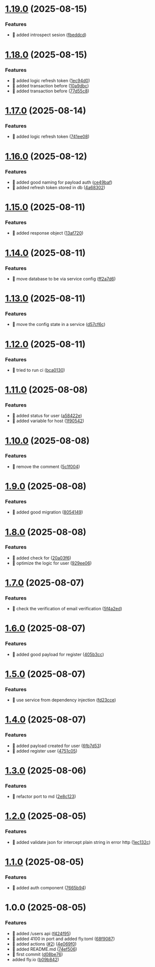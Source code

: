 # [1.19.0](https://github.com/NsdHSO/auth/compare/v1.18.0...v1.19.0) (2025-08-15)


### Features

* 🎸 added introspect sesion ([fbeddcd](https://github.com/NsdHSO/auth/commit/fbeddcd14d61990e77d1c27732ed63f67a60ac15))

# [1.18.0](https://github.com/NsdHSO/auth/compare/v1.17.0...v1.18.0) (2025-08-15)


### Features

* 🎸 added logic refresh token ([1ec94d0](https://github.com/NsdHSO/auth/commit/1ec94d026f9b1676cf762b4ee1ea7c1f0639207b))
* 🎸 added transaction before ([10a9dbc](https://github.com/NsdHSO/auth/commit/10a9dbc2b8c2442212ab13f1963d2f770c5aaa87))
* 🎸 added transaction before ([77d55c8](https://github.com/NsdHSO/auth/commit/77d55c8433f1bcd6a3f177435918d7db2909453c))

# [1.17.0](https://github.com/NsdHSO/auth/compare/v1.16.0...v1.17.0) (2025-08-14)


### Features

* 🎸 added logic refresh token ([741ee08](https://github.com/NsdHSO/auth/commit/741ee08f08ad5ed3189a4e2ece96ebb967aed20d))

# [1.16.0](https://github.com/NsdHSO/auth/compare/v1.15.0...v1.16.0) (2025-08-12)


### Features

* 🎸 added good naming for payload auth ([ce49baf](https://github.com/NsdHSO/auth/commit/ce49baf1ce00621392a39b37f1ae3d666424ea2d))
* 🎸 added refresh token stored in db ([4a68302](https://github.com/NsdHSO/auth/commit/4a6830232d4e5ba5700fa7a617105722ba879362))

# [1.15.0](https://github.com/NsdHSO/auth/compare/v1.14.0...v1.15.0) (2025-08-11)


### Features

* 🎸 added response object ([13af720](https://github.com/NsdHSO/auth/commit/13af720aab2b56e4f74f45788da4add24825fd04))

# [1.14.0](https://github.com/NsdHSO/auth/compare/v1.13.0...v1.14.0) (2025-08-11)


### Features

* 🎸 move database to be via service config ([ff2a7d6](https://github.com/NsdHSO/auth/commit/ff2a7d6bb01953202dea7418ad998f9f243108c3))

# [1.13.0](https://github.com/NsdHSO/auth/compare/v1.12.0...v1.13.0) (2025-08-11)


### Features

* 🎸 move the config state in a service ([d57cf6c](https://github.com/NsdHSO/auth/commit/d57cf6c32cf07800c4321101e686636773ed2b60))

# [1.12.0](https://github.com/NsdHSO/auth/compare/v1.11.0...v1.12.0) (2025-08-11)


### Features

* 🎸 tried to run ci ([bca0130](https://github.com/NsdHSO/auth/commit/bca01304d16dfa5e42e5995ddb8bdf1ad57f87cb))

# [1.11.0](https://github.com/NsdHSO/auth/compare/v1.10.0...v1.11.0) (2025-08-08)


### Features

* 🎸 added status for user ([a58422e](https://github.com/NsdHSO/auth/commit/a58422e0823fbc7c90b2bf9cf1c41c4d12752801))
* 🎸 added variable for host ([1f90542](https://github.com/NsdHSO/auth/commit/1f90542a62d1e976e74500e33ae3c28f2816d47d))

# [1.10.0](https://github.com/NsdHSO/auth/compare/v1.9.0...v1.10.0) (2025-08-08)


### Features

* 🎸 remove the comment ([5c1f004](https://github.com/NsdHSO/auth/commit/5c1f0044c5050fd181190ff8b3ed7ba2b7e7d176))

# [1.9.0](https://github.com/NsdHSO/auth/compare/v1.8.0...v1.9.0) (2025-08-08)


### Features

* 🎸 added good migration ([8054149](https://github.com/NsdHSO/auth/commit/8054149b13c22eda1538f50c7ec6265db5300f60))

# [1.8.0](https://github.com/NsdHSO/auth/compare/v1.7.0...v1.8.0) (2025-08-08)


### Features

* 🎸 added check for ([20a03f6](https://github.com/NsdHSO/auth/commit/20a03f640466fca5cb82db2f95344cd35d742ddf))
* 🎸 optimize the logic for user ([929ee06](https://github.com/NsdHSO/auth/commit/929ee06dcc5e1a2f930cd908f94d057e28cd3518))

# [1.7.0](https://github.com/NsdHSO/auth/compare/v1.6.0...v1.7.0) (2025-08-07)


### Features

* 🎸 check the verification of email verification ([5f4a2ed](https://github.com/NsdHSO/auth/commit/5f4a2ed8c9c7e44fecfd929609ef3c20d4609897))

# [1.6.0](https://github.com/NsdHSO/auth/compare/v1.5.0...v1.6.0) (2025-08-07)


### Features

* 🎸 added good payload for register ([405b3cc](https://github.com/NsdHSO/auth/commit/405b3ccc5418019c6bb43e359bbdc4e3e4fe9221))

# [1.5.0](https://github.com/NsdHSO/auth/compare/v1.4.0...v1.5.0) (2025-08-07)


### Features

* 🎸 use service from dependency injection ([fd23cce](https://github.com/NsdHSO/auth/commit/fd23cce8961f411ae277597d24b04d5ba84626e0))

# [1.4.0](https://github.com/NsdHSO/auth/compare/v1.3.0...v1.4.0) (2025-08-07)


### Features

* 🎸 added payload created for user ([6fb7d53](https://github.com/NsdHSO/auth/commit/6fb7d5364115eb9e6a346a98b29745d13031f469))
* 🎸 added register user ([4751c05](https://github.com/NsdHSO/auth/commit/4751c05e8d37dcd0316494bb1c1d69886ee9ec2e))

# [1.3.0](https://github.com/NsdHSO/auth/compare/v1.2.0...v1.3.0) (2025-08-06)


### Features

* 🎸 refactor port to md ([2e8c123](https://github.com/NsdHSO/auth/commit/2e8c1238f35ded94dc808f98ae0dee1f5cf05819))

# [1.2.0](https://github.com/NsdHSO/auth/compare/v1.1.0...v1.2.0) (2025-08-05)


### Features

* 🎸 added validate json for intercept plain string in error http ([1ec132c](https://github.com/NsdHSO/auth/commit/1ec132c61d90c709546251e9c63dcf3028d5733d))

# [1.1.0](https://github.com/NsdHSO/auth/compare/v1.0.0...v1.1.0) (2025-08-05)


### Features

* 🎸 added auth component ([7665b94](https://github.com/NsdHSO/auth/commit/7665b948ebec80f5419cebc743b85d06783060ee))

# 1.0.0 (2025-08-05)


### Features

* 🎸 added /users api ([f424f95](https://github.com/NsdHSO/auth/commit/f424f95e477876998317895c54786ffad5bf4b01))
* 🎸 added 4100 in port and added fly.toml ([68f9087](https://github.com/NsdHSO/auth/commit/68f90870ee6ed6165b52377b4cee430348f1ca5f))
* 🎸 added actions ([#2](https://github.com/NsdHSO/auth/issues/2)) ([4e069f0](https://github.com/NsdHSO/auth/commit/4e069f0ac98e984c15a31773d6faf5cb1c00af42))
* 🎸 added README.md ([74ef506](https://github.com/NsdHSO/auth/commit/74ef506d69b200e57571d8a00e8116525f0d3ae9))
* 🎸 first commit ([d08be76](https://github.com/NsdHSO/auth/commit/d08be76de958bb6eac7793be4088b82a6b5afc7a))
* added fly.io  ([b09b842](https://github.com/NsdHSO/auth/commit/b09b842f5a8f2642459573ac33acee5a4d9ece24))
